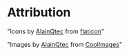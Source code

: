# Attribution

"Icons by [AlainQtec](https://github.com/AlainQtec) from [flaticon](www.flaticon.com)"

"Images by [AlainQtec](https://github.com/AlainQtec) from [CoolImages](www.CoolImages.com)"
